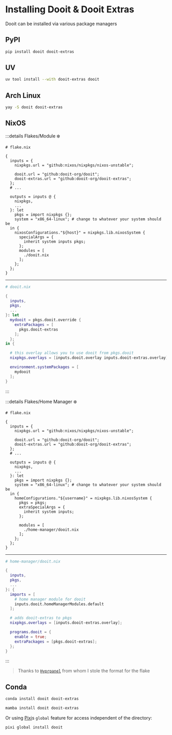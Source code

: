 # Installing Dooit & Dooit Extras

Dooit can be installed via various package managers

## PyPI

```bash
pip install dooit dooit-extras
```

## UV

```bash
uv tool install --with dooit-extras dooit
```

## Arch Linux

```bash
yay -S dooit dooit-extras
```

## NixOS

:::details Flakes/Module ❄️

```nix{24,7-8,}
# flake.nix

{
  inputs = {
    nixpkgs.url = "github:nixos/nixpkgs/nixos-unstable";

    dooit.url = "github:dooit-org/dooit";
    dooit-extras.url = "github:dooit-org/dooit-extras";
  };
  # ...

  outputs = inputs @ {
    nixpkgs,
    ...
  }: let
    pkgs = import nixpkgs {};
    system = "x86_64-linux"; # change to whatever your system should be
  in {
    nixosConfigurations."${host}" = nixpkgs.lib.nixosSystem {
      specialArgs = {
        inherit system inputs pkgs;
      };
      modules = [
        ./dooit.nix
      ];
    };
  };
}
```

---

```nix
# dooit.nix

{
  inputs,
  pkgs,
  ...
}: let
  mydooit = pkgs.dooit.override {
    extraPackages = [
      pkgs.dooit-extras
    ];
  };
in {

  # this overlay allows you to use dooit from pkgs.dooit
  nixpkgs.overlays = [inputs.dooit.overlay inputs.dooit-extras.overlay];

  environment.systemPackages = [
    mydooit
  ];
}
```

:::

:::details Flakes/Home Manager ❄️

```nix{26,7-8,}
# flake.nix

{
  inputs = {
    nixpkgs.url = "github:nixos/nixpkgs/nixos-unstable";

    dooit.url = "github:dooit-org/dooit";
    dooit-extras.url = "github:dooit-org/dooit-extras";
  };
  # ...

  outputs = inputs @ {
    nixpkgs,
    ...
  }: let
    pkgs = import nixpkgs {};
    system = "x86_64-linux"; # change to whatever your system should be
  in {
    homeConfigurations."${username}" = nixpkgs.lib.nixosSystem {
      pkgs = pkgs;
      extraSpecialArgs = {
        inherit system inputs;
      };

      modules = [
        ./home-manager/dooit.nix
      ];
    };
  };
}
```

---

```nix
# home-manager/dooit.nix

{
  inputs,
  pkgs,
  ...
}: {
  imports = [
    # home manager module for dooit
    inputs.dooit.homeManagerModules.default
  ];

  # adds dooit-extras to pkgs
  nixpkgs.overlays = [inputs.dooit-extras.overlay];

  programs.dooit = {
    enable = true;
    extraPackages = [pkgs.dooit-extras];
  };
}

```

:::

> Thanks to [`Hyprpanel`](https://hyprpanel.com/) from whom I stole the format for the flake

## Conda

```bash
conda install dooit dooit-extras
```

```bash
mamba install dooit dooit-extras
```

Or using [Pixi](https://pixi.sh/latest/)s `global` feature for access independent of the directory:

```bash
pixi global install dooit
```
